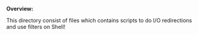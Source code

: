 **Overview:**

This directory consist of files which contains scripts to do I/O redirections and use filters on Shell!
